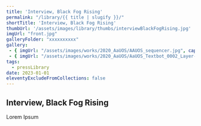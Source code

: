 ```yaml
---
title: 'Interview, Black Fog Rising'
permalink: "/library/{{ title | slugify }}/"
shortTitle: 'Interview, Black Fog Rising'
thumbUrl: '/assets/images/library/thumbs/interviewBlackFogRising.jpg'
imgUrl: "front.jpg"
galleryFolder: "xxxxxxxxxx"
gallery:
 - { imgUrl: "/assets/images/works/2020_AaUOS/AAUOS_sequencer.jpg", caption: "" }
 - { imgUrl: "/assets/images/works/2020_AaUOS/AaUOS_Textbot_0002_Layer-20.jpg", caption: "" }
tags:
  - pressLibrary
date: 2023-01-01
eleventyExcludeFromCollections: false
---
```



<h2>Interview, Black Fog Rising</h2>
<p>Lorem Ipsum</p>